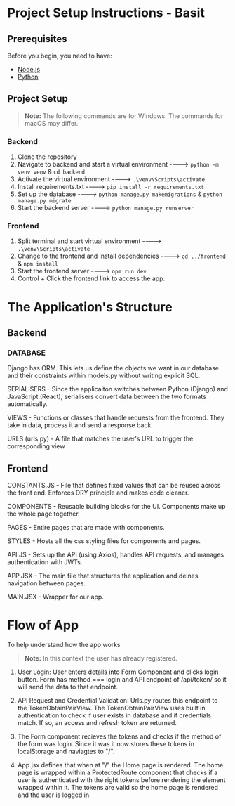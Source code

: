 # Project Setup Instructions - Basit


## Prerequisites

Before you begin, you need to have:
- [Node.js](https://nodejs.org/en/)
- [Python](https://www.python.org/downloads/)


## Project Setup

> **Note:** The following commands are for Windows. The commands for macOS may differ.

### Backend
1. Clone the repository
2. Navigate to backend and start a virtual environment ----> `python -m venv venv` & `cd backend`
3. Activate the virtual environment ----> `.\venv\Scripts\activate`
4. Install requirements.txt ----> `pip install -r requirements.txt`
5. Set up the database ----> `python manage.py makemigrations` & `python manage.py migrate`
6. Start the backend server ----> `python manage.py runserver`

### Frontend
1. Split terminal and start virtual environment ----> `.\venv\Scripts\activate`
2. Change to the frontend and install dependencies ----> `cd ../frontend` & `npm install`
3. Start the frontend server ----> `npm run dev`
4. Control + Click the frontend link to access the app.


# The Application's Structure 

## Backend

### DATABASE
Django has ORM. This lets us define the objects we want in our database and their constraints within models.py without writing explicit SQL.

SERIALISERS - Since the applicaiton switches between Python (Django) and JavaScript (React), serialisers convert data between the two formats automatically.

VIEWS - Functions or classes that handle requests from the frontend. They take in data, process it and send a response back.

URLS (urls.py) - A file that matches the user's URL to trigger the corresponding view 


## Frontend

CONSTANTS.JS - File that defines fixed values that can be reused across the front end. Enforces DRY principle and makes code cleaner.

COMPONENTS - Reusable building blocks for the UI. Components make up the whole page together.

PAGES - Entire pages that are made with components.

STYLES - Hosts all the css styling files for components and pages.

API.JS - Sets up the API (using Axios), handles API requests, and manages authentication with JWTs.

APP.JSX - The main file that structures the application and deines navigation between pages.

MAIN.JSX - Wrapper for our app.






# Flow of App
To help understand how the app works
> **Note:** In this context the user has already registered.

1. User Login:
User enters details into Form Component and clicks login button. Form has method === login and API endpoint of /api/token/ so it will send the data to that endpoint.

2. API Request and Credential Validation:
Urls.py routes this endpoint to the TokenObtainPairView. The TokenObtainPairView uses built in authentication to check if user exists in database and if credentials match. If so, an access and refresh token are returned.

3. The Form component recieves the tokens and checks if the method of the form was login. Since it was it now stores these tokens in localStorage and naviagtes to "/".

4. App.jsx defines that when at "/" the Home page is rendered. The home page is wrapped within a ProtectedRoute component that checks if a user is authenticated with the right tokens before rendering the element wrapped within it. The tokens are valid so the home page is rendered and the user is logged in.
